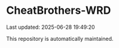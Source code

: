 # CheatBrothers-WRD

Last updated: 2025-06-28 19:49:20

This repository is automatically maintained.
